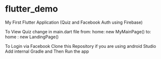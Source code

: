 # flutter_demo

My First Flutter Application
(Quiz and Facebook Auth using Firebase)

To View Quiz 
change in main.dart file
from:
home: new MyMainPage()
to:
home : new LandingPage()

To Login via Facebook 
Clone this Repository 
if you are using android Studio 
Add internal Gradle
and Then Run the app

